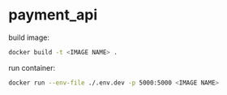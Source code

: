 # payment_api

build image:

```bash
docker build -t <IMAGE NAME> .
```

run container:

```bash
docker run --env-file ./.env.dev -p 5000:5000 <IMAGE NAME>
```
